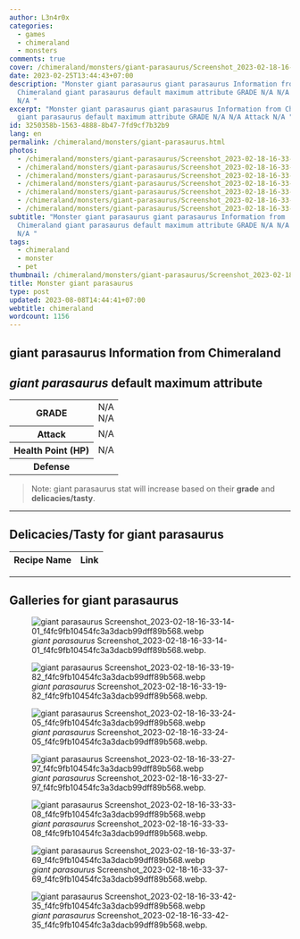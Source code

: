 ```yaml
---
author: L3n4r0x
categories:
  - games
  - chimeraland
  - monsters
comments: true
cover: /chimeraland/monsters/giant-parasaurus/Screenshot_2023-02-18-16-33-14-01_f4fc9fb10454fc3a3dacb99dff89b568.webp
date: 2023-02-25T13:44:43+07:00
description: "Monster giant parasaurus giant parasaurus Information from
  Chimeraland giant parasaurus default maximum attribute GRADE N/A N/A Attack
  N/A "
excerpt: "Monster giant parasaurus giant parasaurus Information from Chimeraland
  giant parasaurus default maximum attribute GRADE N/A N/A Attack N/A "
id: 3250358b-1563-4888-8b47-7fd9cf7b32b9
lang: en
permalink: /chimeraland/monsters/giant-parasaurus.html
photos:
  - /chimeraland/monsters/giant-parasaurus/Screenshot_2023-02-18-16-33-14-01_f4fc9fb10454fc3a3dacb99dff89b568.webp
  - /chimeraland/monsters/giant-parasaurus/Screenshot_2023-02-18-16-33-19-82_f4fc9fb10454fc3a3dacb99dff89b568.webp
  - /chimeraland/monsters/giant-parasaurus/Screenshot_2023-02-18-16-33-24-05_f4fc9fb10454fc3a3dacb99dff89b568.webp
  - /chimeraland/monsters/giant-parasaurus/Screenshot_2023-02-18-16-33-27-97_f4fc9fb10454fc3a3dacb99dff89b568.webp
  - /chimeraland/monsters/giant-parasaurus/Screenshot_2023-02-18-16-33-33-08_f4fc9fb10454fc3a3dacb99dff89b568.webp
  - /chimeraland/monsters/giant-parasaurus/Screenshot_2023-02-18-16-33-37-69_f4fc9fb10454fc3a3dacb99dff89b568.webp
  - /chimeraland/monsters/giant-parasaurus/Screenshot_2023-02-18-16-33-42-35_f4fc9fb10454fc3a3dacb99dff89b568.webp
subtitle: "Monster giant parasaurus giant parasaurus Information from
  Chimeraland giant parasaurus default maximum attribute GRADE N/A N/A Attack
  N/A "
tags:
  - chimeraland
  - monster
  - pet
thumbnail: /chimeraland/monsters/giant-parasaurus/Screenshot_2023-02-18-16-33-14-01_f4fc9fb10454fc3a3dacb99dff89b568.webp
title: Monster giant parasaurus
type: post
updated: 2023-08-08T14:44:41+07:00
webtitle: chimeraland
wordcount: 1156
---
```


<link
  rel="stylesheet"
  href="https://rawcdn.githack.com/dimaslanjaka/Web-Manajemen/870a349/css/bootstrap-5-3-0-alpha3-wrapper.css"
/>
<section id="bootstrap-wrapper">
  <div data-bs-theme="dark">
    <h2>giant parasaurus Information from Chimeraland</h2>
    <h2 id="attribute"><i>giant parasaurus</i> default maximum attribute</h2>
    <div class="row">
      <div class="col mb-2">
        <div class="card">
          <div class="card-body">
            <table>
              <tr>
                <th>GRADE</th>
                <td>N/A <br />N/A</td>
              </tr>
              <tr>
                <th>Attack</th>
                <td>N/A</td>
              </tr>
              <tr>
                <th>Health Point (HP)</th>
                <td>N/A</td>
              </tr>
              <tr>
                <th>Defense</th>
                <td></td>
              </tr>
            </table>
          </div>
        </div>
      </div>
    </div>
    <blockquote class="bd-callout bd-callout-warning">
      Note: giant parasaurus stat will increase based on their <b>grade</b> and
      <b>delicacies/tasty</b>.
    </blockquote>
    <hr />
    <h2 id="delicacies">Delicacies/Tasty for giant parasaurus</h2>
    <div class="card">
      <div class="card-body">
        <div class="table-responsive">
          <table class="table table-striped">
            <thead>
              <tr>
                <th>Recipe Name</th>
                <th>Link</th>
              </tr>
            </thead>
            <tbody></tbody>
          </table>
        </div>
      </div>
    </div>
    <hr />
    <div id="gallery">
      <h2>Galleries for giant parasaurus</h2>
      <div class="row">
        <div class="col-lg-6 col-12">
          <figure>
            <img
              src="https://www.webmanajemen.com/chimeraland/monsters/giant-parasaurus/Screenshot_2023-02-18-16-33-14-01_f4fc9fb10454fc3a3dacb99dff89b568.webp"
              alt="giant parasaurus Screenshot_2023-02-18-16-33-14-01_f4fc9fb10454fc3a3dacb99dff89b568.webp"
            />
            <figcaption style="word-wrap: break-word">
              <i>giant parasaurus</i>
              Screenshot_2023-02-18-16-33-14-01_f4fc9fb10454fc3a3dacb99dff89b568.webp.
            </figcaption>
          </figure>
        </div>
        <div class="col-lg-6 col-12">
          <figure>
            <img
              src="https://www.webmanajemen.com/chimeraland/monsters/giant-parasaurus/Screenshot_2023-02-18-16-33-19-82_f4fc9fb10454fc3a3dacb99dff89b568.webp"
              alt="giant parasaurus Screenshot_2023-02-18-16-33-19-82_f4fc9fb10454fc3a3dacb99dff89b568.webp"
            />
            <figcaption style="word-wrap: break-word">
              <i>giant parasaurus</i>
              Screenshot_2023-02-18-16-33-19-82_f4fc9fb10454fc3a3dacb99dff89b568.webp.
            </figcaption>
          </figure>
        </div>
        <div class="col-lg-6 col-12">
          <figure>
            <img
              src="https://www.webmanajemen.com/chimeraland/monsters/giant-parasaurus/Screenshot_2023-02-18-16-33-24-05_f4fc9fb10454fc3a3dacb99dff89b568.webp"
              alt="giant parasaurus Screenshot_2023-02-18-16-33-24-05_f4fc9fb10454fc3a3dacb99dff89b568.webp"
            />
            <figcaption style="word-wrap: break-word">
              <i>giant parasaurus</i>
              Screenshot_2023-02-18-16-33-24-05_f4fc9fb10454fc3a3dacb99dff89b568.webp.
            </figcaption>
          </figure>
        </div>
        <div class="col-lg-6 col-12">
          <figure>
            <img
              src="https://www.webmanajemen.com/chimeraland/monsters/giant-parasaurus/Screenshot_2023-02-18-16-33-27-97_f4fc9fb10454fc3a3dacb99dff89b568.webp"
              alt="giant parasaurus Screenshot_2023-02-18-16-33-27-97_f4fc9fb10454fc3a3dacb99dff89b568.webp"
            />
            <figcaption style="word-wrap: break-word">
              <i>giant parasaurus</i>
              Screenshot_2023-02-18-16-33-27-97_f4fc9fb10454fc3a3dacb99dff89b568.webp.
            </figcaption>
          </figure>
        </div>
        <div class="col-lg-6 col-12">
          <figure>
            <img
              src="https://www.webmanajemen.com/chimeraland/monsters/giant-parasaurus/Screenshot_2023-02-18-16-33-33-08_f4fc9fb10454fc3a3dacb99dff89b568.webp"
              alt="giant parasaurus Screenshot_2023-02-18-16-33-33-08_f4fc9fb10454fc3a3dacb99dff89b568.webp"
            />
            <figcaption style="word-wrap: break-word">
              <i>giant parasaurus</i>
              Screenshot_2023-02-18-16-33-33-08_f4fc9fb10454fc3a3dacb99dff89b568.webp.
            </figcaption>
          </figure>
        </div>
        <div class="col-lg-6 col-12">
          <figure>
            <img
              src="https://www.webmanajemen.com/chimeraland/monsters/giant-parasaurus/Screenshot_2023-02-18-16-33-37-69_f4fc9fb10454fc3a3dacb99dff89b568.webp"
              alt="giant parasaurus Screenshot_2023-02-18-16-33-37-69_f4fc9fb10454fc3a3dacb99dff89b568.webp"
            />
            <figcaption style="word-wrap: break-word">
              <i>giant parasaurus</i>
              Screenshot_2023-02-18-16-33-37-69_f4fc9fb10454fc3a3dacb99dff89b568.webp.
            </figcaption>
          </figure>
        </div>
        <div class="col-lg-6 col-12">
          <figure>
            <img
              src="https://www.webmanajemen.com/chimeraland/monsters/giant-parasaurus/Screenshot_2023-02-18-16-33-42-35_f4fc9fb10454fc3a3dacb99dff89b568.webp"
              alt="giant parasaurus Screenshot_2023-02-18-16-33-42-35_f4fc9fb10454fc3a3dacb99dff89b568.webp"
            />
            <figcaption style="word-wrap: break-word">
              <i>giant parasaurus</i>
              Screenshot_2023-02-18-16-33-42-35_f4fc9fb10454fc3a3dacb99dff89b568.webp.
            </figcaption>
          </figure>
        </div>
      </div>
    </div>
  </div>
</section>